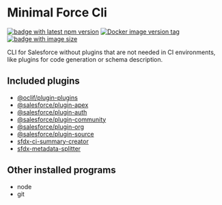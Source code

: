 # Minimal Force Cli

[![badge with latest npm version](https://img.shields.io/npm/v/@ziemniakoss/mfc)](https://www.npmjs.com/package/@ziemniakoss/mfc)
[![Docker image version tag](https://img.shields.io/docker/v/ziemniakoss/mfc?label=image%20version)](https://hub.docker.com/r/ziemniakoss/mfc)
[![badge with image size](https://img.shields.io/docker/image-size/ziemniakoss/mfc)](https://hub.docker.com/r/ziemniakoss/mfc)

CLI for Salesforce without plugins that are not needed in CI environments, like plugins for code generation or schema
description.

## Included plugins

- [@oclif/plugin-plugins](https://www.npmjs.com/package/@oclif/plugin-plugins)
- [@salesforce/plugin-apex](https://www.npmjs.com/package/@salesforce/plugin-apex)
- [@salesforce/plugin-auth](https://www.npmjs.com/package/@salesforce/plugin-auth)
- [@salesforce/plugin-community](https://www.npmjs.com/package/@salesforce/plugin-community)
- [@salesforce/plugin-org](https://www.npmjs.com/package/@salesforce/plugin-org)
- [@salesforce/plugin-source](https://www.npmjs.com/package/@salesforce/plugin-source)
- [sfdx-ci-summary-creator](https://www.npmjs.com/package/sfdx-ci-summary-creator)
- [sfdx-metadata-splitter](https://www.npmjs.com/package/sfdx-metadata-splitter)

## Other installed programs

- node
- git
